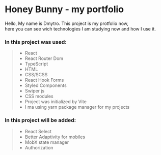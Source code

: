 
# Honey Bunny - my portfolio


Hello, My name is Dmytro. This project is my protfolio now,  
here you can see wich technologies I am studying now and how I use it.

### In this project was used:

>- React
>- React Router Dom
>- TypeScript
>- HTML
>- CSS/SCSS
>- React Hook Forms
>- Styled Components
>- Swiper js
>- CSS modules
>- Project was initialized by Vite
>- I ma using yarn package manager for my projects

### In this project will be added:

>- React Select
>- Better Adaptivity for mobiles
>- MobX state manager
>- Authorization
